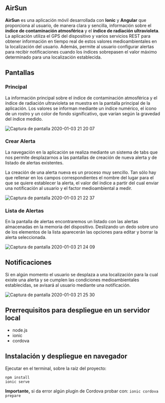 ## AirSun
**AirSun** es una aplicación móvil desarrollada con **Ionic** y **Angular** que proporciona al usuario, de manera clara y sencilla, información sobre el **índice de contaminación atmosférica** y el **índice de radiación ultravioleta**. La aplicación utiliza el GPS del dispositivo y varios servicios REST para obtener información en tiempo real de estos valores medioambientales en la localización del usuario. Además, permite al usuario configurar alertas para recibir notificaciones cuando los índices sobrepasen el valor máximo determinado para una localización establecida.

## Pantallas
### Principal
La información principal sobre el índice de contaminación atmosférica y el índice de radiación ultravioleta se muestra en la pantalla principal de la aplicación. Los valores se informan mediante un índice numérico, el icono de un rostro y un color de fondo significativo, que varían según la gravedad del índice medido.

![Captura de pantalla 2020-01-03 21 20 07](https://user-images.githubusercontent.com/23436377/71747037-e7e44b00-2e6e-11ea-98db-0b5637e36e3b.png)

### Crear Alerta
La navegación en la aplicación se realiza mediante un sistema de tabs que nos permite desplazarnos a las pantallas de creación de nueva alerta y de listado de alertas existentes.

La creación de una alerta nueva es un proceso muy sencillo. Tan sólo hay que rellenar en los campos correspondientes el nombre del lugar para el que se quiere establecer la alerta, el valor del índice a partir del cual enviar una notificación al usuario y el factor medioambiental a medir.

![Captura de pantalla 2020-01-03 21 22 37](https://user-images.githubusercontent.com/23436377/71747138-2ed24080-2e6f-11ea-9eb5-9f42f195da5d.png)

### Lista de Alertas

En la pantalla de alertas encontraremos un listado con las alertas almacenadas en la memoria del dispositivo. Deslizando un dedo sobre uno de los elementos de la lista aparecerán las opciones para editar y borrar la alerta seleccionada.

![Captura de pantalla 2020-01-03 21 24 09](https://user-images.githubusercontent.com/23436377/71747232-6640ed00-2e6f-11ea-8b4e-eb29e1bdcfbe.png)

## Notificaciones

Si en algún momento el usuario se desplaza a una localización para la cual existe una alerta y se cumplen las condiciones medioambientales establecidas, se avisará al usuario mediante una notificación.

![Captura de pantalla 2020-01-03 21 25 30](https://user-images.githubusercontent.com/23436377/71747292-938d9b00-2e6f-11ea-865d-49aa814d3855.png)

## Prerrequisitos para despliegue en un servidor local

-	node.js
-	ionic
-	cordova

## Instalación y despliegue en navegador

Ejecutar en el terminal, sobre la raíz del proyecto:
```
npm install
ionic serve
```

**Importante,** si da error algún plugin de Cordova probar con:
`ionic cordova prepare`

